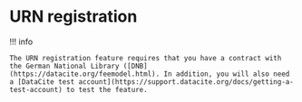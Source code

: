# URN registration

!!! info

    The URN registration feature requires that you have a contract with the German National Library ([DNB](https://datacite.org/feemodel.html). In addition, you will also need a [DataCite test account](https://support.datacite.org/docs/getting-a-test-account) to test the feature.

